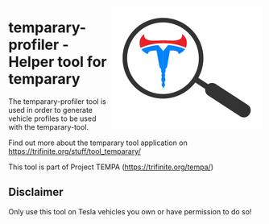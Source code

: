 <a href="https://trifinite.org/stuff/tool_temparary-profiler/" target="_blank"><img align="right" src="/images/temparary-profiler_logo.png"/></a>

# temparary-profiler - Helper tool for temparary
The temparary-profiler tool is used in order to generate vehicle profiles to be used with the temparary-tool.

Find out more about the temparary tool application on https://trifinite.org/stuff/tool_temparary/ 

This tool is part of Project TEMPA (https://trifinite.org/tempa/)

## Disclaimer
Only use this tool on Tesla vehicles you own or have permission to do so!
